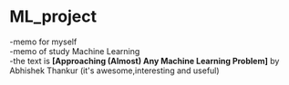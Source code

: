 # ML_project
-memo for myself  
-memo of study Machine Learning  
-the text is **[Approaching (Almost) Any Machine Learning Problem]** by Abhishek Thankur (it's awesome,interesting and useful)  
